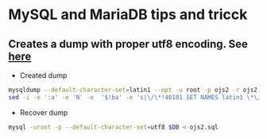 # MySQL and MariaDB tips and tricck
## Creates a dump with proper utf8 encoding. See [here](https://makandracards.com/makandra/595-dumping-and-importing-from-to-mysql-in-an-utf-8-safe-way)
* Created dump
```bash
mysqldump --default-character-set=latin1 --opt -u root -p ojs2 -r ojs2.sql
sed -i -e ':a' -e 'N' -e  '$!ba' -e 's|\/\*!40101 SET NAMES latin1 \*\/;\n||' ojs2.sql
```
* Recover dump
```bash
mysql -uroot -p --default-character-set=utf8 $DB < ojs2.sql
```
